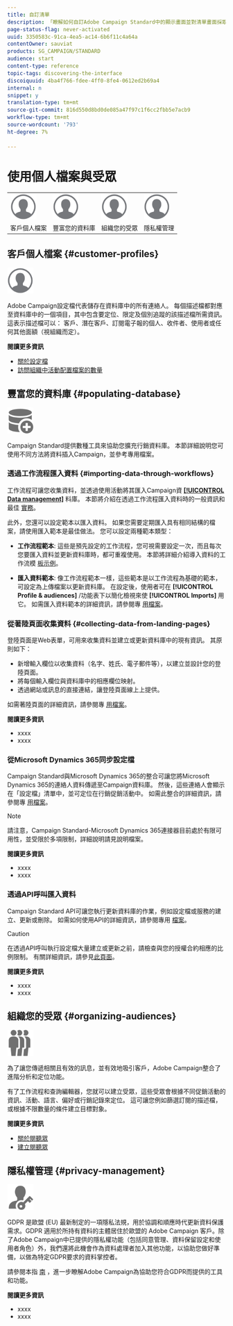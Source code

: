 ```yaml
---
title: 自訂清單
description: 「瞭解如何自訂Adobe Campaign Standard中的顯示畫面並對清單畫面採取行動：排序、篩選、刪除或複製元素。 清單畫面會顯示一或多個特定資源的元素。」
page-status-flag: never-activated
uuid: 3350583c-91ca-4ea5-ac14-6b6f11c4a64a
contentOwner: sauviat
products: SG_CAMPAIGN/STANDARD
audience: start
content-type: reference
topic-tags: discovering-the-interface
discoiquuid: 4ba4f766-fdee-4ff0-8fe4-0612ed2b69a4
internal: n
snippet: y
translation-type: tm+mt
source-git-commit: 816d550d8bd0de085a47f97c1f6cc2fbb5e7acb9
workflow-type: tm+mt
source-wordcount: '793'
ht-degree: 7%

---
```



# 使用個人檔案與受眾

<table>
<tr>
    <td valign="top">
        <a href="../../start/using/work-with-audiences.md"><img width="60px" alt="條件" src="assets/icon_profile.svg"/></a>
    </td>
    <td valign="top">
        <a href="../../api/using/creating-a-service.md"><img width="60px" alt="條件" src="assets/icon_profile.svg"/></a>
    </td>
    <td valign="top">
        <a href="../../api/using/interacting-with-custom-resources.md"><img width="60px" alt="條件" src="assets/icon_profile.svg"/></a>
    </td>
    <td valign="top">
        <a href="../../api/using/interacting-with-marketing-history.md"><img width="60px" alt="條件" src="assets/icon_profile.svg"/></a>
    </td>
</tr>
<tr>
<td>客戶個人檔案</td>
<td>豐富您的資料庫</td>
<td>組織您的受眾</td>
<td>隱私權管理</td>
</tr>
</table>

## 客戶個人檔案 {#customer-profiles}

<img width="60px" alt="條件" src="assets/icon_profile.svg"/>

Adobe Campaign設定檔代表儲存在資料庫中的所有連絡人。 每個描述檔都對應至資料庫中的一個項目，其中包含要定位、限定及個別追蹤的該描述檔所需資訊。 這表示描述檔可以： 客戶、潛在客戶、訂閱電子報的個人、收件者、使用者或任何其他面額（視組織而定）。

**閱讀更多資訊**

* [關於設定檔](../../audiences/using/about-profiles.md)
* [訪問組織中活動配置檔案的數量](../../audiences/using/active-profiles.md)

## 豐富您的資料庫 {#populating-database}

<img width="60px" alt="條件" src="assets/icon_populate.svg"/>

Campaign Standard提供數種工具來協助您擴充行銷資料庫。 本節詳細說明您可使用不同方法將資料插入Campaign，並參考專用檔案。

### 透過工作流程匯入資料 {#importing-data-through-workflows}

工作流程可讓您收集資料，並透過使用活動將其匯入Campaign資 [**[!UICONTROL Data management]**](../../automating/using/about-data-management-activities.md) 料庫。 本節將介紹在透過工作流程匯入資料時的一般資訊和最佳 [實務](../../automating/using/importing-data.md)。

此外，您還可以設定範本以匯入資料。 如果您需要定期匯入具有相同結構的檔案，請使用匯入範本是最佳做法。 您可以設定兩種範本類型：

* **工作流程範本**: 這些是預先設定的工作流程，您可視需要設定一次，而且每次您要匯入資料並更新資料庫時，都可重複使用。 本節將詳細介紹導入資料的工作流模 [板示例](../../automating/using/importing-data.md#example--import-workflow-template)。

* **匯入資料範本**: 像工作流程範本一樣，這些範本是以工作流程為基礎的範本，可設定為上傳檔案以更新資料庫。 在設定後，使用者可在 **[!UICONTROL Profile & audiences]** /功能表下以簡化檢視來使 **[!UICONTROL Imports]** 用它。 如需匯入資料範本的詳細資訊，請參閱專 [用檔案](../../automating/using/importing-data-with-import-templates.md)。

### 從著陸頁面收集資料 {#collecting-data-from-landing-pages}

登陸頁面是Web表單，可用來收集資料並建立或更新資料庫中的現有資訊。 其原則如下：

* 新增輸入欄位以收集資料（名字、姓氏、電子郵件等），以建立並設計您的登陸頁面。
* 將每個輸入欄位與資料庫中的相應欄位映射。
* 透過網站或訊息的直接連結，讓登陸頁面線上上提供。

如需著陸頁面的詳細資訊，請參閱專 [用檔案](../../channels/using/getting-started-with-landing-pages.md)。

**閱讀更多資訊**

* xxxx
* xxxx

### 從Microsoft Dynamics 365同步設定檔

Campaign Standard與Microsoft Dynamics 365的整合可讓您將Microsoft Dynamics 365的連絡人資料傳遞至Campaign資料庫。
然後，這些連絡人會顯示在「設定檔」清單中，並可定位在行銷促銷活動中。 如需此整合的詳細資訊，請參閱專 [用檔案](https://helpx.adobe.com/campaign/kb/acs-ms-dynamics.html)。

>[!NOTE]
>
>請注意，Campaign Standard-Microsoft Dynamics 365連接器目前處於有限可用性，並受限於多項限制，詳細說明請見說明檔案。

**閱讀更多資訊**

* xxxx
* xxxx

### 透過API呼叫匯入資料

Campaign Standard API可讓您執行更新資料庫的作業，例如設定檔或服務的建立、更新或刪除。 如需如何使用API的詳細資訊，請參閱專用 [檔案](../../api/using/get-started-apis.md)。

>[!CAUTION]
>
>在透過API呼叫執行設定檔大量建立或更新之前，請檢查與您的授權合約相應的比例限制。 有關詳細資訊，請參見[此頁面](https://helpx.adobe.com/legal/product-descriptions/campaign-standard.html#ITInfrastructureResourcesbyActiveProfilesTiers)。

**閱讀更多資訊**

* xxxx
* xxxx

## 組織您的受眾 {#organizing-audiences}

<img width="60px" alt="條件" src="assets/icon_audience.svg"/>

為了讓您傳遞相關且有效的訊息，並有效地吸引客戶，Adobe Campaign整合了進階分析和定位功能。

有了工作流程和查詢編輯器，您就可以建立受眾，這些受眾會根據不同促銷活動的資訊、活動、語言、偏好或行銷記錄來定位。 這可讓您例如篩選訂閱的描述檔，或根據不限數量的條件建立目標對象。

**閱讀更多資訊**

* [關於閱聽眾](../../audiences/using/about-audiences.md)
* [建立閱聽眾](../../audiences/using/creating-audiences.md)

## 隱私權管理 {#privacy-management}

<img width="60px" alt="條件" src="assets/icon_privacy.svg"/>

GDPR 是歐盟 (EU) 最新制定的一項隱私法規，用於協調和順應時代更新資料保護需求。GDPR 適用於所持有資料的主體居住於歐盟的 Adobe Campaign 客戶。除了Adobe Campaign中已提供的隱私權功能（包括同意管理、資料保留設定和使用者角色）外，我們還將此機會作為資料處理者加入其他功能，以協助您做好準備，以做為特定GDPR要求的資料掌控者。

請參閱本指 [南](https://docs.campaign.adobe.com/doc/standard/getting_started/en/ACS_GDPR.html) ，進一步瞭解Adobe Campaign為協助您符合GDPR而提供的工具和功能。

**閱讀更多資訊**

* xxxx
* xxxx